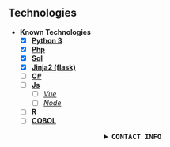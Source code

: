## Technologies 
* <strong>Known Technologies</strong>  
  - [x] [<strong>Python 3</strong>](https://www.python.org/)
  - [x] [<strong>Php</strong>](https://www.php.net/)
  - [x] [<strong>Sql</strong>](https://en.wikipedia.org/wiki/SQL)
  - [x] [<strong>Jinja2 (flask)</strong>](https://palletsprojects.com/p/jinja/)
  - [ ] [<strong>C#</strong>](https://en.wikipedia.org/wiki/C_Sharp_%28programming_language%29)
  - [ ] [<strong>Js</strong>](https://www.javascript.com/)
      - [ ] [<i>Vue</i>](https://vuejs.org/)
      - [ ] [<i>Node</i>](https://nodejs.org/en/)
  - [ ] [<strong>R</strong>](https://www.r-project.org/)
  - [ ] [<strong>COBOL</strong>](https://developer.ibm.com/languages/cobol/)

<details align="center">

<summary> <b> <samp> CONTACT INFO</samp></b></summary>
<samp>
 <br>
<p align="center">
 <a href="mailto:reece.harris98@protonmail.com">Email</a> | 
 <a href="https://www.linkedin.com/in/reece-harris-3215b91bb/">Linkedin</a> | 
 <a href="https://www.devreece.tech/">Website</a> | 
 <a href="https://www.youtube.com/watch?v=dQw4w9WgXcQ">Youtube</a> <br>
 <img align="center" src="https://github-readme-stats.vercel.app/api?username=NotReeceHarris&show_icons=true&count_private=true&include_all_commits=true&theme=midnight-purple" alt="NotReeceHarris's github stats" />
</p> 


</samp>
</details>
